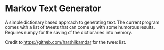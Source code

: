 # Markov Text Generator

A simple dictionary based approach to generating text. The current program comes with a list of tweets that can come up with some humorous results. Requires numpy for the saving of the dictionaries into memory.

Credit to https://github.com/harshilkamdar for the tweet list.
